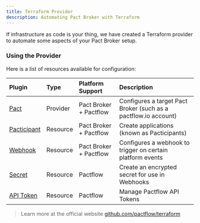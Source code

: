 ```yaml
---
title: Terraform Provider
description: Automating Pact Broker with Terraform
---
```



If infrastructure as code is your thing, we have created a Terraform provider to automate some aspects of your Pact Broker setup.

### Using the Provider

Here is a list of resources available for configuration:

| Plugin | Type | Platform Support | Description |
| :--- | :--- | :--- | :--- |
| [Pact](https://github.com/pactflow/terraform/blob/master/docs/provider_pact.html.markdown) | Provider | Pact Broker + Pactflow | Configures a target Pact Broker \(such as a pactflow.io account\) |
| [Pacticipant](https://github.com/pactflow/terraform/blob/master/docs/resource_pacticipant.html.markdown) | Resource | Pact Broker + Pactflow | Create applications \(known as Pacticipants\) |
| [Webhook](https://github.com/pactflow/terraform/blob/master/docs/resource_webhook.html.markdown) | Resource | Pact Broker + Pactflow | Configures a webhook to trigger on certain platform events |
| [Secret](https://github.com/pactflow/terraform/blob/master/docs/resource_secret.html.markdown) | Resource | Pactflow | Create an encrypted secret for use in Webhooks |
| [API Token](https://github.com/pactflow/terraform/blob/master/docs/resource_token.html.markdown) | Resource | Pactflow | Manage Pactflow API Tokens |

> Learn more at the official website [github.com/pactflow/terraform](https://github.com/pactflow/terraform)
